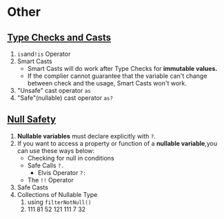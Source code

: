 # Other

## [Type Checks and Casts](http://kotlinlang.org/docs/reference/typecasts.html#type-checks-and-casts)

1. `is`and`!is` Operator
2. Smart Casts
   - Smart Casts will do work after Type Checks for **immutable values.**
   - If the complier cannot guarantee that the variable can't change between check and the usage, Smart Casts won't work.
3. "Unsafe" cast operator `as`
4. "Safe"(nullable) cast operator `as?`

## [Null Safety](https://kotlinlang.org/docs/reference/null-safety.html#null-safety)

1. **Nullable variables** must declare explicitly with `?`.
2. If you want to access a property or function of a **nullable variable**,you can use these ways below:
   -  Checking for null in conditions
   - Safe Calls `?.`
     - Elvis Operator `?:` 
   - The `!!` Operator
3. Safe Casts
4. Collections of Nullable Type
   1. using `filterNotNull()`
   2. 111 81 52 121 111 7 32 
